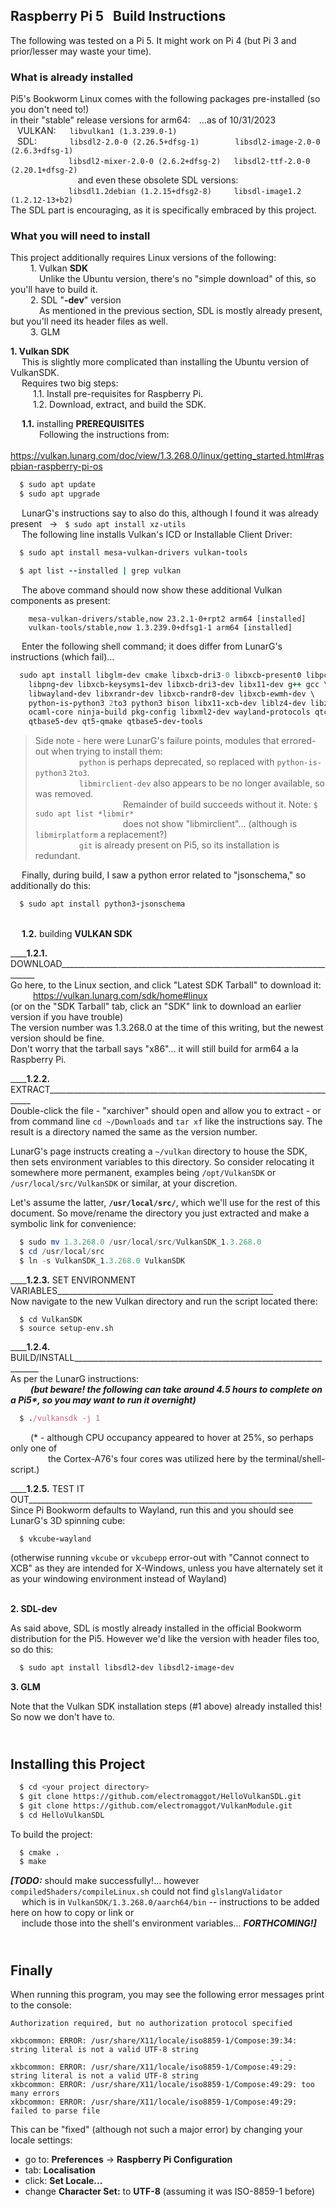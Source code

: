 ## Raspberry Pi 5 &nbsp; Build Instructions

The following was tested on a Pi 5. It might work on Pi 4 (but Pi 3 and prior/lesser may waste your time).

### What is already installed

Pi5's Bookworm Linux comes with the following packages pre-installed (so you don't need to!)\
in their "stable" release versions for arm64:&emsp;...as of 10/31/2023\
&ensp; VULKAN: &ensp;                   `  libvulkan1 (1.3.239.0-1)                                                 `\
&ensp; SDL: &emsp; &nbsp; &nbsp; &nbsp; `  libsdl2-2.0-0 (2.26.5+dfsg-1)        libsdl2-image-2.0-0 (2.6.3+dfsg-1)  `\
&emsp;&emsp; &emsp; &emsp; &emsp;       `  libsdl2-mixer-2.0-0 (2.6.2+dfsg-2)   libsdl2-ttf-2.0-0 (2.20.1+dfsg-2)   `\
&emsp; &emsp; &emsp; &emsp; &emsp; &emsp;    and even these obsolete SDL versions:\
&emsp;&emsp; &emsp; &emsp; &emsp;       `  libsdl1.2debian (1.2.15+dfsg2-8)     libsdl-image1.2 (1.2.12-13+b2)      `\
The SDL part is encouraging, as it is specifically embraced by this project.

### What you will need to install

This project additionally requires Linux versions of the following:\
&emsp;&emsp; 1\. Vulkan **SDK**\
&emsp;&emsp;&emsp; Unlike the Ubuntu version, there's no "simple download" of this, so you'll have to build it.\
&emsp;&emsp; 2\. SDL "**-dev**" version\
&emsp;&emsp;&emsp; As mentioned in the previous section, SDL is mostly already present, but you'll need its header files as well.\
&emsp;&emsp; 3\. GLM

**1\. Vulkan SDK**\
&emsp; This is slightly more complicated than installing the Ubuntu version of VulkanSDK.\
&emsp; Requires two big steps:\
&emsp; &emsp; 1.1. Install pre-requisites for Raspberry Pi.\
&emsp; &emsp; 1.2. Download, extract, and build the SDK.
 
&emsp; **1.1.** installing **PREREQUISITES**\
&emsp;&emsp;&emsp; Following the instructions from:\
&emsp;&emsp;&emsp;&emsp;&emsp; https://vulkan.lunarg.com/doc/view/1.3.268.0/linux/getting_started.html#raspbian-raspberry-pi-os
```ruby
  $ sudo apt update
  $ sudo apt upgrade
```
&emsp; LunarG's instructions say to also do this, although I found it was already present &nbsp; &rarr; &nbsp; `$ sudo apt install xz-utils`\
&emsp; The following line installs Vulkan's ICD or Installable Client Driver:
```ruby
  $ sudo apt install mesa-vulkan-drivers vulkan-tools

  $ apt list --installed | grep vulkan
```
&emsp; The above command should now show these additional Vulkan components as present:
```brainfuck
	mesa-vulkan-drivers/stable,now 23.2.1-0+rpt2 arm64 [installed]
	vulkan-tools/stable,now 1.3.239.0+dfsg1-1 arm64 [installed]
```
&emsp; Enter the following shell command; it does differ from LunarG's instructions (which fail)...
```ruby
  sudo apt install libglm-dev cmake libxcb-dri3-0 libxcb-present0 libpciaccess0 \
	libpng-dev libxcb-keysyms1-dev libxcb-dri3-dev libx11-dev g++ gcc \
	libwayland-dev libxrandr-dev libxcb-randr0-dev libxcb-ewmh-dev \
	python-is-python3 2to3 python3 bison libx11-xcb-dev liblz4-dev libzstd-dev python3-distutils \
	ocaml-core ninja-build pkg-config libxml2-dev wayland-protocols qtcreator \
	qtbase5-dev qt5-qmake qtbase5-dev-tools
```
> Side note - here were LunarG's failure points, modules that errored-out when trying to install them:\
> &emsp;&emsp;&emsp;&emsp;&emsp;`python` is perhaps deprecated, so replaced with `python-is-python3` `2to3`.\
> &emsp;&emsp;&emsp;&emsp;&emsp;`libmirclient-dev` also appears to be no longer available, so was removed.\
> &emsp;&emsp;&emsp;&emsp;&emsp;&emsp;&emsp;&emsp;&emsp;&emsp;Remainder of build succeeds without it.  Note: `$ sudo apt list *libmir*`\
> &emsp;&emsp;&emsp;&emsp;&emsp;&emsp;&emsp;&emsp;&emsp;&emsp;does not show "libmirclient"... (although is `libmirplatform` a replacement?)\
> &emsp;&emsp;&emsp;&emsp;&emsp;`git` is already present on Pi5, so its installation is redundant.

&emsp; Finally, during build, I saw a python error related to "jsonschema," so additionally do this:
```ruby
  $ sudo apt install python3-jsonschema
```

\
&emsp; **1.2.** building **VULKAN SDK**

\_\_\_\_**1.2.1.** DOWNLOAD________________________________________________________________________\
Go here, to the Linux section, and click "Latest SDK Tarball" to download it:\
&emsp; &emsp; https://vulkan.lunarg.com/sdk/home#linux \
(or on the "SDK Tarball" tab, click an "SDK" link to download an earlier version if you have trouble)\
The version number was 1.3.268.0 at the time of this writing, but the newest version should be fine.\
Don't worry that the tarball says "x86"... it will still build for arm64 a la Raspberry Pi.

\_\_\_\_**1.2.2.** EXTRACT__________________________________________________________________________\
Double-click the file - "xarchiver" should open and allow you to extract - or from command line `cd ~/Downloads`
and `tar xf` like the instructions say.  The result is a directory named the same as the version number.

LunarG's page instructs creating a `~/vulkan` directory to house the SDK, then sets environment variables
to this directory.  So consider relocating it somewhere more permanent, examples being `/opt/VulkanSDK` or
`/usr/local/src/VulkanSDK` or similar, at your discretion.

Let's assume the latter, **`/usr/local/src/`**, which we'll use for the rest of this document.  So move/rename the directory you
just extracted and make a symbolic link for convenience:
```powershell
  $ sudo mv 1.3.268.0 /usr/local/src/VulkanSDK_1.3.268.0
  $ cd /usr/local/src
  $ ln -s VulkanSDK_1.3.268.0 VulkanSDK
```
\_\_\_\_**1.2.3.** SET ENVIRONMENT VARIABLES______________________________________________________\
Now navigate to the new Vulkan directory and run the script located there:
```shell
  $ cd VulkanSDK
  $ source setup-env.sh
```
\_\_\_\_**1.2.4.** BUILD/INSTALL_____________________________________________________________________\
As per the LunarG instructions:\
&emsp;&emsp; ***(but beware! the following can take around 4.5 hours to
                 complete on a Pi5\*, so you may want to run it overnight)***
```ruby
  $ ./vulkansdk -j 1
```
&emsp;&emsp; (* - although CPU occupancy appeared to hover at 25%, so perhaps only one of\
&emsp;&emsp;&emsp;&emsp; the Cortex-A76's four cores was utilized here by the terminal/shell-script.)
     
\_\_\_\_**1.2.5.** TEST IT OUT_______________________________________________________________________\
Since Pi Bookworm defaults to Wayland, run this and you should see LunarG's 3D spinning cube:
```ruby
  $ vkcube-wayland
```
(otherwise running `vkcube` or `vkcubepp` error-out with "Cannot connect to XCB" as they are intended
 for X-Windows, unless you have alternately set it as your windowing environment instead of Wayland)

\
**2. SDL-dev**

As said above, SDL is mostly already installed in the official Bookworm distribution for the Pi5.
However we'd like the version with header files too, so do this:
```ruby
  $ sudo apt install libsdl2-dev libsdl2-image-dev
```

**3. GLM**

Note that the Vulkan SDK installation steps (#1 above) already installed this!  So now we don't have to.

\
Installing this Project
-----------------------
```bash
  $ cd <your project directory>
  $ git clone https://github.com/electromaggot/HelloVulkanSDL.git
  $ git clone https://github.com/electromaggot/VulkanModule.git
  $ cd HelloVulkanSDL
```
To build the project:
```ruby
  $ cmake .
  $ make
```
***\[TODO:*** should make successfully!... however `compiledShaders/compileLinux.sh` could not find `glslangValidator`\
&emsp; which is in `VulkanSDK/1.3.268.0/aarch64/bin` -- instructions to be added here on how to copy or link or\
&emsp; include those into the shell's environment variables... ***FORTHCOMING!]***

\
Finally
-------
When running this program, you may see the following error messages print to the console:
```
Authorization required, but no authorization protocol specified

xkbcommon: ERROR: /usr/share/X11/locale/iso8859-1/Compose:39:34: string literal is not a valid UTF-8 string
                                                          . . .
xkbcommon: ERROR: /usr/share/X11/locale/iso8859-1/Compose:49:29: string literal is not a valid UTF-8 string
xkbcommon: ERROR: /usr/share/X11/locale/iso8859-1/Compose:49:29: too many errors
xkbcommon: ERROR: /usr/share/X11/locale/iso8859-1/Compose:49:29: failed to parse file
```
This can be "fixed" (although not such a major error) by changing your locale settings:
- go to: **Preferences** &rarr; **Raspberry Pi Configuration**
- tab: **Localisation**
- click: **Set Locale...**
- change **Character Set:** to **UTF-8**  (assuming it was ISO-8859-1 before)
